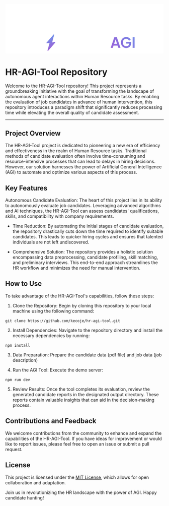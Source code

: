 <p align="center">
  <a>
    <img src="header_image.png" width="512px" alt="Our and SuperAGI logo" />
  </a>
</p>

# HR-AGI-Tool Repository
Welcome to the HR-AGI-Tool repository! This project represents a groundbreaking initiative with the goal of transforming the landscape of autonomous agent interactions within Human Resource tasks. By enabling the evaluation of job candidates in advance of human intervention, this repository introduces a paradigm shift that significantly reduces processing time while elevating the overall quality of candidate assessment.

---

## Project Overview
The HR-AGI-Tool project is dedicated to pioneering a new era of efficiency and effectiveness in the realm of Human Resource tasks. Traditional methods of candidate evaluation often involve time-consuming and resource-intensive processes that can lead to delays in hiring decisions. However, our solution harnesses the power of Artificial General Intelligence (AGI) to automate and optimize various aspects of this process.

## Key Features
Autonomous Candidate Evaluation: The heart of this project lies in its ability to autonomously evaluate job candidates. Leveraging advanced algorithms and AI techniques, the HR-AGI-Tool can assess candidates' qualifications, skills, and compatibility with company requirements.

- Time Reduction: By automating the initial stages of candidate evaluation, the repository drastically cuts down the time required to identify suitable candidates. This leads to quicker hiring cycles and ensures that talented individuals are not left undiscovered.

- Comprehensive Solution: The repository provides a holistic solution encompassing data preprocessing, candidate profiling, skill matching, and preliminary interviews. This end-to-end approach streamlines the HR workflow and minimizes the need for manual intervention.

## How to Use
To take advantage of the HR-AGI-Tool's capabilities, follow these steps:

1. Clone the Repository: Begin by cloning this repository to your local machine using the following command:

```
git clone https://github.com/kecoje/hr-agi-tool.git
```

2. Install Dependencies: Navigate to the repository directory and install the necessary dependencies by running:

```
npm install
```

3. Data Preparation: Prepare the candidate data (pdf file) and job data (job description)

4. Run the AGI Tool: Execute the demo server:

```
npm run dev
```

5. Review Results: Once the tool completes its evaluation, review the generated candidate reports in the designated output directory. These reports contain valuable insights that can aid in the decision-making process.

## Contributions and Feedback
We welcome contributions from the community to enhance and expand the capabilities of the HR-AGI-Tool. If you have ideas for improvement or would like to report issues, please feel free to open an issue or submit a pull request.

## License
This project is licensed under the [MIT License](https://opensource.org/license/mit/), which allows for open collaboration and adaptation.

Join us in revolutionizing the HR landscape with the power of AGI. Happy candidate hunting!